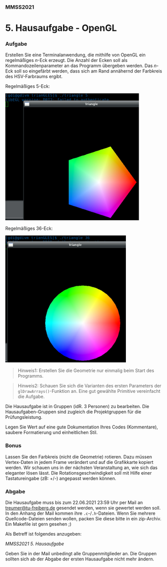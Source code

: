 ### MMSS2021
# 5. Hausaufgabe - OpenGL

### Aufgabe

Erstellen Sie eine Terminalanwendung, die mithilfe von OpenGL ein regelmäßiges *n*-Eck erzeugt. Die Anzahl der Ecken soll als Kommandozeilenparameter an das Programm übergeben werden. Das *n*-Eck soll so eingefärbt werden, dass sich am Rand annähernd der Farbkreis des HSV-Farbraums ergibt.

Regelmäßiges 5-Eck:

<img src="5eck.jpeg" style="height: 400px;">

<div style="page-break-after:always;"></div>

Regelmäßiges 36-Eck:

<img src="36eck.jpeg" style="height: 400px;">

> Hinweis1: Erstellen Sie die Geometrie nur einmalig beim Start des Programms.

> Hinweis2: Schauen Sie sich die Varianten des ersten Parameters der `glDrawArrays()`-Funktion an. Eine gut gewählte Primitive vereinfacht die Aufgabe.

Die Hausaufgabe ist in Gruppen (idR. 3 Personen) zu bearbeiten. Die Hausaufgaben-Gruppen sind zugleich die Projektgruppen für die Prüfungsleistung.

Legen Sie Wert auf eine gute Dokumentation Ihres Codes (Kommentare), saubere Formatierung und einheitlichen Stil.

### Bonus
Lassen Sie den Farbkreis (nicht die Geometrie) rotieren. Dazu müssen Vertex-Daten in jedem Frame verändert und auf die Grafikkarte kopiert werden. Wir schauen uns in der nächsten Veranstaltung an, wie sich das eleganter lösen lässt. Die Rotationsgeschwindigkeit soll mit Hilfe einer Tastatureingabe (zB: +/-) angepasst werden können.

### Abgabe
Die Hausaufgabe muss bis zum 22.06.2021 23:59 Uhr per Mail an [treumer@tu-freiberg.de]() gesendet werden, wenn sie gewertet werden soll. In den Anhang der Mail kommen ihre `.c`-/`.h`-Dateien. Wenn Sie mehrere Quellcode-Dateien senden wollen, packen Sie diese bitte in ein zip-Archiv. Ein Makefile ist gern gesehen ;)

Als Betreff ist folgendes anzugeben:

_MMSS2021 5. Hausaufgabe_

Geben Sie in der Mail unbedingt alle Gruppenmitglieder an. Die Gruppen sollten sich ab der Abgabe der ersten Hausaufgabe nicht mehr ändern.
